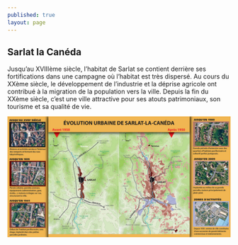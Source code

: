 ```yaml
---
published: true
layout: page
---
```


## Sarlat la Canéda

Jusqu’au XVIIIème siècle, l’habitat de Sarlat se contient derrière ses fortifications dans une campagne où l’habitat est très dispersé. Au cours du XXème siècle, le développement de l’industrie et la déprise agricole ont contribué à la migration de la population vers la ville.
Depuis la fin du XXème siècle, c’est une ville attractive pour ses atouts patrimoniaux, son tourisme et sa qualité de vie.

![](/data/images/4/histoire/4_HISTOIRE_POPB1.jpg)